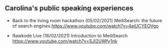## Carolina's public speaking experiences

 - Back to the living room hackathon (05/02/2021)
   MeiliSearch: the future of search engines
   https://www.youtube.com/watch?v=4aiUCYEOVgo
	   
 - Rawkode Live (16/02/2021)
   Introduction to MeiliSearch
   https://www.youtube.com/watch?v=SJl2UWfy1nk
